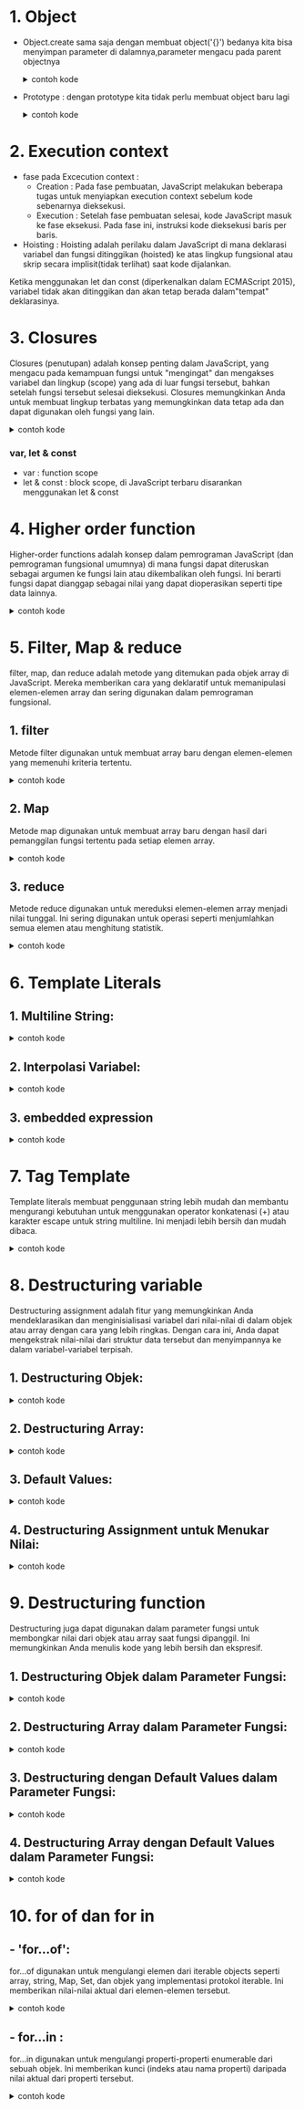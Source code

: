 # 1. Object

- Object.create
  sama saja dengan membuat object('{}') bedanya kita bisa menyimpan parameter di dalamnya,parameter mengacu pada parent objectnya
    <details>
    <summary>contoh kode</summary>

  ```javaScript
  // Objek yang akan dijadikan prototip
  const animal = {
    makeSound: function() {
      console.log("Some generic sound");
    }
  };

  // Membuat objek baru dengan menggunakan animal sebagai prototip
  const cat = Object.create(animal);

  // Menambahkan properti khusus untuk objek cat
  cat.name = "Whiskers";

  // Memanggil metode dari objek prototip
  cat.makeSound(); // Output: Some generic sound

  // Menambahkan metode khusus untuk objek cat
  cat.meow = function() {
    console.log("Meow!");
  };

  // Memanggil metode khusus objek cat
  cat.meow(); // Output: Meow!

  ```

    </details>

- Prototype : dengan prototype kita tidak perlu membuat object baru lagi
  <details>
  <summary>contoh kode</summary>

  ```javaScript
  function Mahasiswa(name, energi) {
  //   let mahasiswa = Object.create(methodMahasiswa);

  // this sebenarnya membuat variable baru seperti:
  // let this = {};
  // let this = Object.create(Mahasiswa.protoype) // secara default constructor sudah punya prototype
  this.nama = name;
  this.energi = energi;

  //   return mahasiswa;

  // lalu this di return disini
  //   return this;
  }

  // contoh prototype, dengan prototype kita tidak perlu membuat object baru lagi
  Mahasiswa.prototype.makan = function (porsi) {
    this.energi += porsi;
    return `Halo ${this.nama}, selamat makan`;
  };

  Mahasiswa.prototype.main = function (jam) {
    this.energi -= jam;
    return `Halo ${this.nama}, selamat main`;
  };

  Mahasiswa.prototype.tidur = function (jam) {
    this.energi += jam * 2;
    return `Halo ${this.nama}, selamat tidur`;
  };

  Mahasiswa.prototype.halo = { "hallo bg": "dad" };

  let tomi = new Mahasiswa("tomi", 20);
  ```

  </details>

# 2. Execution context

- fase pada Excecution context :
  - Creation : Pada fase pembuatan, JavaScript melakukan beberapa tugas untuk menyiapkan execution context sebelum kode sebenarnya dieksekusi.
  - Execution : Setelah fase pembuatan selesai, kode JavaScript masuk ke fase eksekusi. Pada fase ini, instruksi kode dieksekusi baris per baris.
- Hoisting : Hoisting adalah perilaku dalam JavaScript di mana deklarasi variabel dan fungsi ditinggikan (hoisted) ke atas lingkup fungsional atau skrip secara implisit(tidak terlihat) saat kode dijalankan.

Ketika menggunakan let dan const (diperkenalkan dalam ECMAScript 2015), variabel tidak akan ditinggikan dan akan tetap berada dalam"tempat" deklarasinya.

# 3. Closures

Closures (penutupan) adalah konsep penting dalam JavaScript, yang mengacu pada kemampuan fungsi untuk "mengingat" dan mengakses
variabel dan lingkup (scope) yang ada di luar fungsi tersebut, bahkan setelah fungsi tersebut selesai dieksekusi. Closures memungkinkan
Anda untuk membuat lingkup terbatas yang memungkinkan data tetap ada dan dapat digunakan oleh fungsi yang lain.

  <details>
  <summary>contoh kode</summary>

```javaScript
function outerFunction() {
var outerVariable = "I am from outer function";

function innerFunction() {
  console.log(outerVariable);
}

return innerFunction;
}

// Membuat closure
var closure = outerFunction();

// Memanggil fungsi yang ada dalam closure
closure(); // Output: I am from outer function

```

  </details>

### var, let & const

- var : function scope
- let & const : block scope, di JavaScript terbaru disarankan menggunakan let & const

# 4. Higher order function

Higher-order functions adalah konsep dalam pemrograman JavaScript (dan pemrograman fungsional umumnya)
di mana fungsi dapat diteruskan sebagai argumen ke fungsi lain atau dikembalikan oleh fungsi. Ini berarti fungsi dapat dianggap sebagai nilai yang dapat dioperasikan seperti tipe data lainnya.

  <details>
  <summary>contoh kode</summary>

```javaScript
function higherOrderFnc(mataKuliah, selesai) {
// higherOrderFnc adalah Higher Order Function
// param selesai adalah callback
console.log(`mulai mengerjakan tugas ${mataKuliah}`);
selesai();
}

function selesai() {
  console.log(`selesai mengerjakan tugas`);
}

higherOrderFnc("komputer", selesai);
```

  </details>

# 5. Filter, Map & reduce

filter, map, dan reduce adalah metode yang ditemukan pada objek array di JavaScript. Mereka memberikan cara yang deklaratif untuk memanipulasi elemen-elemen array dan sering digunakan dalam pemrograman fungsional.

## 1. filter

Metode filter digunakan untuk membuat array baru dengan elemen-elemen yang memenuhi kriteria tertentu.

  <details>
  <summary>contoh kode</summary>

```javaScript
const numbers = [1, 2, 3, 4, 5, 6];

// Filter elemen-elemen yang lebih besar dari 3
const filteredNumbers = numbers.filter(num => num > 3);

console.log(filteredNumbers); // Output: [4, 5, 6]
```

  </details>

## 2. Map

Metode map digunakan untuk membuat array baru dengan hasil dari pemanggilan fungsi tertentu pada setiap elemen array.

  <details>
  <summary>contoh kode</summary>

```javaScript
const numbers = [1, 2, 3, 4, 5];

// Menggandakan setiap elemen dalam array
const doubledNumbers = numbers.map(num => num * 2);

console.log(doubledNumbers); // Output: [2, 4, 6, 8, 10]
```

  </details>

## 3. reduce

Metode reduce digunakan untuk mereduksi elemen-elemen array menjadi nilai tunggal. Ini sering digunakan untuk operasi seperti menjumlahkan semua elemen atau menghitung statistik.

  <details>
  <summary>contoh kode</summary>

```javaScript
const numbers = [1, 2, 3, 4, 5];

// Menjumlahkan semua elemen dalam array
const sum = numbers.reduce((accumulator, current) => accumulator + current, 0);

console.log(sum); // Output: 15
```

  </details>

# 6. Template Literals

## 1. Multiline String:

  <details>
  <summary>contoh kode</summary>

```javaScript
const multiline = `Baris pertama
Baris kedua
Baris ketiga`;
```

  </details>

## 2. Interpolasi Variabel:

  <details>
  <summary>contoh kode</summary>

```javaScript
const name = "Alice";
const greeting = `Halo, ${name}!`;
```

  </details>

## 3. embedded expression

  <details>
  <summary>contoh kode</summary>

```javaScript
const a = 5;
const b = 10;
const hasil = `Hasil penjumlahan ${a} dan ${b} adalah ${a + b}`;
```

  </details>

# 7. Tag Template

Template literals membuat penggunaan string lebih mudah dan membantu mengurangi kebutuhan untuk menggunakan operator konkatenasi (+) atau karakter escape untuk string multiline. Ini menjadi lebih bersih dan mudah dibaca.

  <details>
  <summary>contoh kode</summary>

```javaScript
function tag(strings, ...values) {
// strings adalah array string yang dipecah
// values adalah array nilai yang diinterpolasi
// lakukan apapun dengan strings dan values
}

const result = tag`Nilai a: ${a}, Nilai b: ${b}`;
```

  </details>

# 8. Destructuring variable

Destructuring assignment adalah fitur yang memungkinkan Anda mendeklarasikan dan menginisialisasi variabel dari nilai-nilai di dalam objek atau array dengan cara yang lebih ringkas. Dengan cara ini, Anda dapat mengekstrak nilai-nilai dari struktur data tersebut dan menyimpannya ke dalam variabel-variabel terpisah.

## 1. Destructuring Objek:

  <details>
  <summary>contoh kode</summary>

```javaScript
// Destructuring objek
const person = { name: "John", age: 30, city: "New York" };

const { name, age, city } = person;

console.log(name); // Output: John
console.log(age);  // Output: 30
console.log(city); // Output: New York
```

  </details>

## 2. Destructuring Array:

  <details>
  <summary>contoh kode</summary>

```javaScript
// Destructuring array
const numbers = [1, 2, 3, 4, 5];

const [first, second, ...rest] = numbers;

console.log(first); // Output: 1
console.log(second); // Output: 2
console.log(rest); // Output: [3, 4, 5]
```

  </details>

## 3. Default Values:

  <details>
  <summary>contoh kode</summary>

```javaScript
// Destructuring dengan default values
const person = { name: "Bob", city: "London" };

const { name, age = 30, city } = person;

console.log(name); // Output: Bob
console.log(age);  // Output: 30 (nilai default)
console.log(city); // Output: London
```

  </details>

## 4. Destructuring Assignment untuk Menukar Nilai:

  <details>
  <summary>contoh kode</summary>

```javaScript
let a = 5;
let b = 10;

// Menukar nilai menggunakan destructuring assignment
[a, b] = [b, a];

console.log(a); // Output: 10
console.log(b); // Output: 5
```

  </details>

# 9. Destructuring function

Destructuring juga dapat digunakan dalam parameter fungsi untuk membongkar nilai dari objek atau array saat fungsi dipanggil. Ini memungkinkan Anda menulis kode yang lebih bersih dan ekspresif.

## 1. Destructuring Objek dalam Parameter Fungsi:

  <details>
  <summary>contoh kode</summary>

```javaScript
// Destructuring objek dalam parameter fungsi
function printPerson({ name, age, city }) {
  console.log(`Nama: ${name}, Umur: ${age}, Kota: ${city}`);
}

const person = { name: "John", age: 30, city: "New York" };

printPerson(person);
// Output: Nama: John, Umur: 30, Kota: New York

```

  </details>

## 2. Destructuring Array dalam Parameter Fungsi:

  <details>
  <summary>contoh kode</summary>

```javaScript
// Destructuring array dalam parameter fungsi
function printNumbers([first, second, ...rest]) {
  console.log(`First: ${first}, Second: ${second}, Rest: ${rest}`);
}

const numbers = [1, 2, 3, 4, 5];

printNumbers(numbers);
// Output: First: 1, Second: 2, Rest: 3,4,5

```

  </details>

## 3. Destructuring dengan Default Values dalam Parameter Fungsi:

<details>
  <summary>contoh kode</summary>

```javaScript
// Destructuring dengan default values dalam parameter fungsi
function printPerson({ name, age = 25, city }) {
  console.log(`Nama: ${name}, Umur: ${age}, Kota: ${city}`);
}

const person = { name: "Alice", city: "London" };

printPerson(person);
// Output: Nama: Alice, Umur: 25, Kota: London

```

  </details>

## 4. Destructuring Array dengan Default Values dalam Parameter Fungsi:

  <details>
  <summary>contoh kode</summary>

```javaScript
// Destructuring array dengan default values dalam parameter fungsi
function printNumbers([first, second = 0, ...rest]) {
  console.log(`First: ${first}, Second: ${second}, Rest: ${rest}`);
}

const numbers = [1];

printNumbers(numbers);
// Output: First: 1, Second: 0, Rest:

```

  </details>

# 10. for of dan for in

## - 'for...of':

for...of digunakan untuk mengulangi elemen dari iterable objects seperti array, string, Map, Set, dan objek yang implementasi protokol iterable. Ini memberikan nilai-nilai aktual dari elemen-elemen tersebut.

  <details>
  <summary>contoh kode</summary>

```javaScript
const numbers = [1, 2, 3, 4, 5];

for (const number of numbers) {
  console.log(number);
}
// Output:
// 1
// 2
// 3
// 4
// 5

```

  </details>

## - for...in :

for...in digunakan untuk mengulangi properti-properti enumerable dari sebuah objek. Ini memberikan kunci (indeks atau nama properti) daripada nilai aktual dari properti tersebut.

  <details>
  <summary>contoh kode</summary>

```javaScript
const person = { name: "John", age: 30, city: "New York" };

for (const key in person) {
  console.log(key + ": " + person[key]);
}
// Output:
// name: John
// age: 30
// city: New York

```

  </details>
